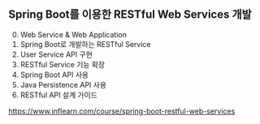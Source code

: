 ## Spring Boot를 이용한 RESTful Web Services 개발

0. Web Service & Web Application
1. Spring Boot로 개발하는 RESTful Service
2. User Service API 구현
3. RESTful Service 기능 확장
4. Spring Boot API 사용
5. Java Persistence API 사용
6. RESTful API 설계 가이드

https://www.inflearn.com/course/spring-boot-restful-web-services
